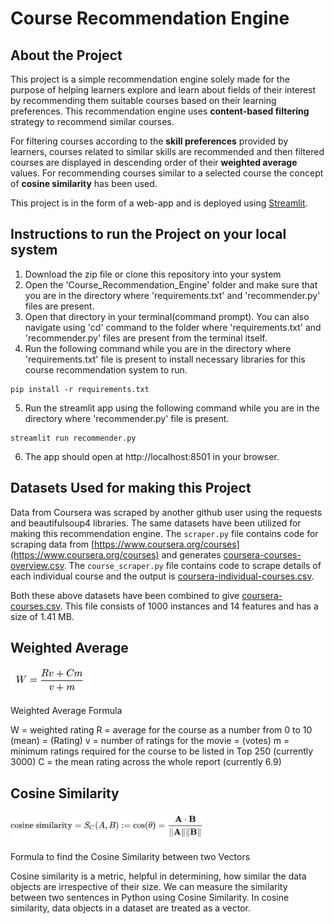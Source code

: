 # Course Recommendation Engine


## About the Project
This project is a simple recommendation engine solely made for the purpose of helping learners explore and learn about fields of their interest by recommending them suitable courses based on their learning preferences. This recommendation engine uses **content-based filtering** strategy to recommend similar courses.

For filtering courses according to the **skill preferences** provided by learners, courses related to similar skills are recommended and then filtered courses are displayed in descending order of their **weighted average** values. For recommending courses similar to a selected course the concept of **cosine similarity** has been used.

This project is in the form of a web-app and is deployed using [Streamlit](https://www.streamlit.io/).

## Instructions to run the Project on your local system

1. Download the zip file or clone this repository into your system
2. Open the 'Course_Recommendation_Engine' folder and make sure that you are in the directory where 'requirements.txt' and 'recommender.py' files are present.
3. Open that directory in your terminal(command prompt). You can also navigate using 'cd' command to the folder where 'requirements.txt' and 'recommender.py' files are present from the terminal itself.
4. Run the following command while you are in the directory where 'requirements.txt' file is present to install necessary libraries for this course recommendation system to run.
  ```
  pip install -r requirements.txt
  ```
5. Run the streamlit app using the following command while you are in the directory where 'recommender.py' file is present.
  ```
  streamlit run recommender.py
  ```
6. The app should open at http://localhost:8501 in your browser.

## Datasets Used for making this Project
Data from Coursera was scraped by another github user using the requests and beautifulsoup4 libraries. The same datasets have been utilized for making this recommendation engine. The ```scraper.py``` file contains code for scraping data from [https://www.coursera.org/courses](https://www.coursera.org/courses) and generates [coursera-courses-overview.csv](https://github.com/raghav0303/Course_Recommendation_Engine/blob/main/Datasets/coursera-courses-overview.csv). The ```course_scraper.py``` file contains code to scrape details of each individual course and the output is [coursera-individual-courses.csv](https://github.com/raghav0303/Course_Recommendation_Engine/blob/main/Datasets/coursera-individual-courses.csv).  

Both these above datasets have been combined to give [coursera-courses.csv](https://github.com/raghav0303/Course_Recommendation_Engine/blob/main/Datasets/coursera-courses.csv). This file consists of 1000 instances and 14 features and has a size of 1.41 MB.

## Weighted Average
![](https://github.com/raghav0303/Course_Recommendation_Engine/blob/main/Images/Weighted%20Average%20Formula.png)

Weighted Average Formula

W = weighted rating
R = average for the course as a number from 0 to 10 (mean) = (Rating)
v = number of ratings for the movie = (votes)
m = minimum ratings required for the course to be listed in Top 250 (currently 3000)
C = the mean rating across the whole report (currently 6.9)

## Cosine Similarity
![](https://github.com/raghav0303/Course_Recommendation_Engine/blob/main/Images/Cosine%20Similarity%20Formula.png)

Formula to find the Cosine Similarity between two Vectors

Cosine similarity is a metric, helpful in determining, how similar the data objects are irrespective of their size. We can measure the similarity between two sentences in Python using Cosine Similarity. In cosine similarity, data objects in a dataset are treated as a vector.
